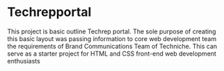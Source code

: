 # Techrepportal
This project is basic outline Techrep portal. The sole purpose of creating this basic layout was passing information to core web development team the requirements of Brand Communications Team of Techniche. This can serve as a starter project for HTML and CSS front-end web development enthusiasts
